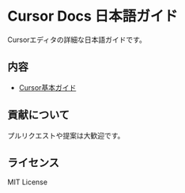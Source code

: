 # Cursor Docs 日本語ガイド

Cursorエディタの詳細な日本語ガイドです。

## 内容
- [Cursor基本ガイド](./cursor-docs-ja/index.md)

## 貢献について
プルリクエストや提案は大歓迎です。

## ライセンス
MIT License 